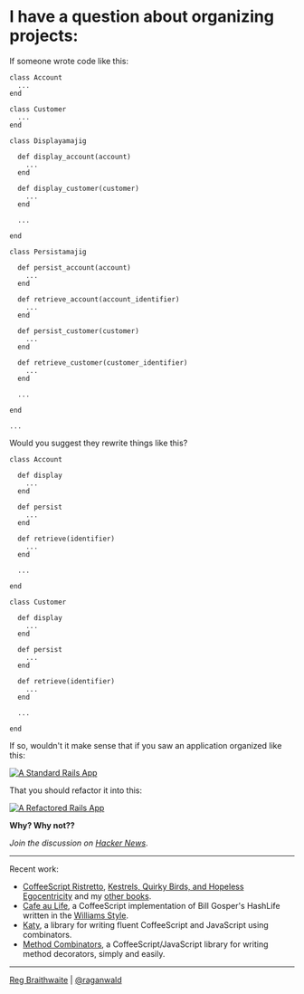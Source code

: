 I have a question about organizing projects:
===

If someone wrote code like this:

    class Account
      ...
    end
    
    class Customer
      ...
    end

    class Displayamajig
    
      def display_account(account)
        ...
      end
      
      def display_customer(customer)
        ...
      end
      
      ...
      
    end
    
    class Persistamajig
    
      def persist_account(account)
        ...
      end
      
      def retrieve_account(account_identifier)
        ...
      end
    
      def persist_customer(customer)
        ...
      end
      
      def retrieve_customer(customer_identifier)
        ...
      end
      
      ...
      
    end
    
    ...

Would you suggest they rewrite things like this?

    class Account
    
      def display
        ...
      end
      
      def persist
        ...
      end
      
      def retrieve(identifier)
        ...
      end
      
      ...
      
    end
    
    class Customer
    
      def display
        ...
      end
      
      def persist
        ...
      end
      
      def retrieve(identifier)
        ...
      end
      
      ...
      
    end

If so, wouldn't it make sense that if you saw an application organized like this:

[![A Standard Rails App](http://farm4.static.flickr.com/3609/3349332232_75c370f812_o.png)](http://www.flickr.com/photos/raganwald/3349332232/ "A Standard Rails App") 

That you should refactor it into this:

[![A Refactored Rails App](http://farm4.static.flickr.com/3440/3348520567_3030b63a31_o.png)](http://www.flickr.com/photos/raganwald/3348520567/ "A Refactored Rails App")

**Why? Why not??**

*Join the discussion on [Hacker News](http://news.ycombinator.com/item?id=513472)*.

---

Recent work:

* [CoffeeScript Ristretto](http://leanpub.com/coffeescript-ristretto), [Kestrels, Quirky Birds, and Hopeless Egocentricity](http://leanpub.com/combinators) and my [other books](http://leanpub.com/u/raganwald).
* [Cafe au Life](http://recursiveuniver.se), a CoffeeScript implementation of Bill Gosper's HashLife written in the [Williams Style](https://github.com/raganwald/homoiconic/blob/master/2011/11/COMEFROM.md).
* [Katy](http://github.com/raganwald/Katy), a library for writing fluent CoffeeScript and JavaScript using combinators.
* [Method Combinators](https://github.com/raganwald/method-combinators), a CoffeeScript/JavaScript library for writing method decorators, simply and easily. 

---

[Reg Braithwaite](http://braythwayt.com) | [@raganwald](http://twitter.com/raganwald)